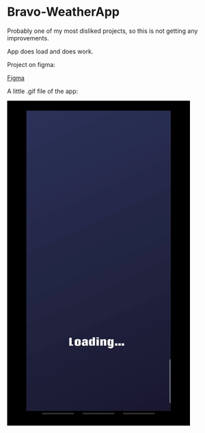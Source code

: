 # Bravo-WeatherApp
Probably one of my most disliked projects, so this is not getting any improvements.

App does load and does work.

Project on figma:

[Figma](https://www.figma.com/design/tssjT2gqnVWlsGoVLfPebI/Weather-app?node-id=13-2&t=vJgD1XTeoB6iGHDM-1)

A little .gif file of the app:





















![GIF](./Backend/video-clip/itDoesWork.gif)

